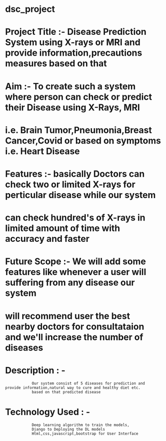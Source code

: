 # dsc_project

# Project Title :- Disease Prediction System using X-rays or MRI and provide information,precautions measures based on that

# Aim           :- To create such a system where person can check or predict their Disease using X-Rays, MRI 
#                   i.e. Brain Tumor,Pneumonia,Breast Cancer,Covid or based on symptoms i.e. Heart Disease

# Features      :- basically Doctors can check two or limited X-rays for perticular disease while our system 
#                  can check hundred's of X-rays in limited amount of time with   accuracy and faster 

# Future Scope  :- We will add some features like whenever a user will suffering from any disease our system 
#                   will recommend user the best nearby doctors for consultataion and we'll increase the number of diseases

# Description   : -
                Our system consist of 5 diseases for prediction and provide information,natural way to cure and healthy diet etc.
                based on that predicted disease
# Technology Used : -
                Deep learning algorithm to train the models,
                Django to Deploying the DL models
                Html,css,javascript,bootstrap for User Interface
  
